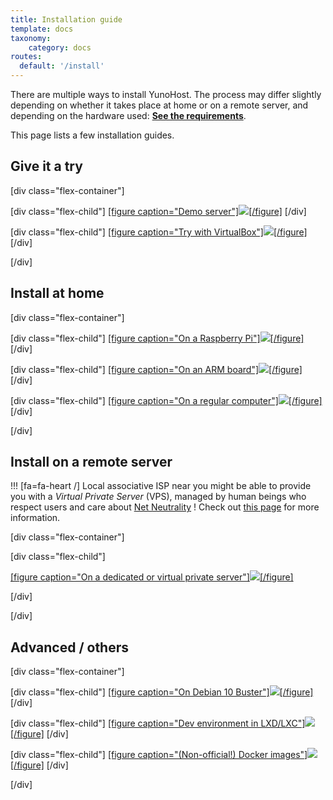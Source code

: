 ```yaml
---
title: Installation guide
template: docs
taxonomy:
    category: docs
routes:
  default: '/install'
---
```


There are multiple ways to install YunoHost. The process may differ slightly depending on whether it takes place at home or on a remote server, and depending on the hardware used: **[See the requirements](/hardware)**.

This page lists a few installation guides.

## Give it a try

[div class="flex-container"]

[div class="flex-child"]
[[figure caption="Demo server"]![](image://logo.png?height=150)[/figure]](/try)
[/div]

[div class="flex-child"]
[[figure caption="Try with VirtualBox"]![](image://virtualbox.png?height=150)[/figure]](/install_process/hardware:virtualbox)
[/div]

[/div]

## Install at home

[div class="flex-container"]

[div class="flex-child"]
[[figure caption="On a Raspberry Pi"]![](image://raspberrypi.jpg?height=150)[/figure]](/install_process/hardware:rpi2plus)
[/div]

[div class="flex-child"]
[[figure caption="On an ARM board"]![](image://olinuxino.jpg?height=150)[/figure]](/install_process/hardware:arm_sup)
[/div]

[div class="flex-child"]
[[figure caption="On a regular computer"]![](image://computer.png?height=150)[/figure]](/install_process/hardware:regular)
[/div]

[/div]

## Install on a remote server

!!! [fa=fa-heart /] Local associative ISP near you might be able to provide you with a *Virtual Private Server* (VPS), managed by human beings who respect users and care about [Net Neutrality](https://en.wikipedia.org/wiki/Net_neutrality) ! Check out [this page](https://db.ffdn.org/) for more information.

[div class="flex-container"]

[div class="flex-child"]

[[figure caption="On a dedicated or virtual private server"]![](image://vps.png?height=150)[/figure]](/install_process/hardware:vps_debian)

[/div]

[/div]

## Advanced / others

[div class="flex-container"]

[div class="flex-child"]
[[figure caption="On Debian 10 Buster"]![](image://debian-logo.png?height=150)[/figure]](/install_process:hardware)
[/div]

[div class="flex-child"]
[[figure caption="Dev environment in LXD/LXC"]![](image://lxc.png?height=150)[/figure]](/dev)
[/div]

[div class="flex-child"]
[[figure caption="(Non-official!) Docker images"]![](image://docker.png?height=150)[/figure]](/install_process/hardware:docker)
[/div]

[/div]
